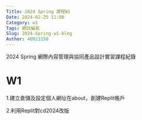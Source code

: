 ```yaml
---
Title: 2024 Spring 課程W1
Date: 2024-02-25 11:00
Category: w1
Tags: 網誌編寫
Slug: 2024-Spring-w1-blog
Author: 40923150
---
```


2024 Spring 網際內容管理與協同產品設計實習課程紀錄

<!-- PELICAN_END_SUMMARY -->

# W1
1.建立倉儲及設定個人網址在about，創建Replit帳戶

2.利用Replit對cd2024改版